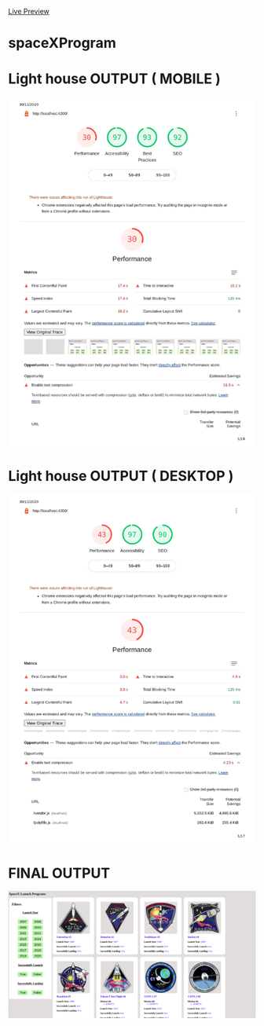 <a href="https://spacexpro.herokuapp.com/" target="_blank">Live Preview</a>
# spaceXProgram
# Light house OUTPUT ( MOBILE )
![alt text](https://raw.githubusercontent.com/Ankitkumar7/spaceXProgram/main/lighthouse/mobile.jpg)

# Light house OUTPUT ( DESKTOP )
![alt text](https://raw.githubusercontent.com/Ankitkumar7/spaceXProgram/main/lighthouse/desktop_page-0001.jpg)


# FINAL OUTPUT
![alt text](https://raw.githubusercontent.com/Ankitkumar7/spaceXProgram/main/lighthouse/output.png)

